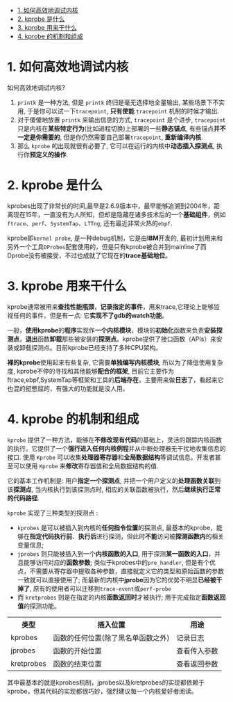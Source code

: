 

<!-- @import "[TOC]" {cmd="toc" depthFrom=1 depthTo=6 orderedList=false} -->

<!-- code_chunk_output -->

- [1. 如何高效地调试内核](#1-如何高效地调试内核)
- [2. kprobe 是什么](#2-kprobe-是什么)
- [3. kprobe 用来干什么](#3-kprobe-用来干什么)
- [4. kprobe 的机制和组成](#4-kprobe-的机制和组成)

<!-- /code_chunk_output -->

# 1. 如何高效地调试内核

如何高效地调试内核?

1. `printk` 是一种方法, 但是 `printk` 终归是毫无选择地全量输出, 某些场景下不实用, 于是你可以试一下`tracepoint`, **只有使能** `tracepoint` 机制的时候才输出. 
2. 对于傻傻地放置 `printk` 来输出信息的方式, `tracepoint` 是个进步, `tracepoint` 只是内核在**某些特定行为**(比如进程切换)上部署的一些**静态锚点**, 有些锚点**并不一定是你需要的**, 但是你仍然需要自己部署`tracepoint`, **重新编译内核**. 
3. 那么 `kprobe` 的出现就很有必要了, 它可以在运行的内核中**动态插入探测点**, 执行你**预定义的操作**.

# 2. kprobe 是什么

kprobes出现了非常长的时间,最早是2.6.9版本中，最早能够追溯到2004年，距离现在15年，一直没有为人所知，但却是隐藏在诸多技术后的一个**基础组件**，例如`ftrace`、`perf`、`SystemTap`、`LTTng`, 还有最近非常火热的`ebpf`.

kprobe即`kernel probe`, 是一种debug机制，它是由**IBM**开发的, 最初计划用来和另外一个工具`DProbes`配套使用的，但是只有kprobe被合并到mainline了而Dprobe没有被接受，不过也成就了它现在的**trace基础地位**。

# 3. kprobe 用来干什么

kprobe通常被用来**查找性能瓶颈**，**记录指定的事件**，用来trace,它理论上能够监视任何的事件，但是有一点: 它**实现不了gdb的watch功能**。

一般，**使用kprobe**的**程序**实现作**一个内核模块**，模块的**初始化**函数来负责**安装探测点**，**退出**函数**卸载**那些被安装的**探测点**。kprobe提供了接口函数（APIs）来安装或卸载探测点。目前kprobe已经支持了多种CPU架构。

**裸的kprobe**使用起来有些复杂, 它需要**单独编写内核模块**, 所以为了降低使用复杂度, kprobe不停的寻找和其他能够**配合的框架**, 目前它主要作为ftrace,ebpf,SystemTap等框架和工具的**后端存在**，主要用来做**日志**了，看起来它也混的挺憋屈的，有强大的功能就是没人用。

# 4. kprobe 的机制和组成

`kprobe` 提供了一种方法，能够在**不修改现有代码**的基础上，灵活的跟踪内核函数的执行。它提供了一个**强行进入任何内核例程**并从中断处理器无干扰地收集信息的接口. 使用 `Kprobe` 可以收集**处理器寄存器**和**全局数据结构**等调试信息。开发者甚至可以使用 `Kprobe` 来**修改**寄存器值和全局数据结构的值.

它的基本工作机制是: 用户**指定一个探测点**, 并把一个用户定义的**处理函数关联**到该**探测点**, 当内核执行到该探测点时, 相应的关联函数被执行，然后**继续执行正常的代码路径**.

`kprobe` 实现了三种类型的探测点 :
* `kprobes` 是可以被插入到内核的**任何指令位置**的探测点, 最基本的kprobe，能够在**指定代码执行前**、**执行后**进行探测，但此时**不能**访问被**探测函数内**的相关变量信息;
* `jprobes` 则只能被插入到一个**内核函数的入口**, 用于探测**某一函数的入口**，并且能够访问对应的**函数参数**; 类似于kprobes中的`pre_handler`, 但是有个优点，不需要从寄存器中提取各种参数，直接就定义它的类型和原始函数的参数一致就可以直接使用了; 而最新的内核中**jprobe**因为它的优势不明显**已经被干掉了**, 原有的使用者可以迁移到`trace-event`或`perf-probe`
* 而 `kretprobes` 则是在指定的内核**函数返回时**才被执行; 用于完成指定**函数返回值**的探测功能。

<table>
    <tr>
        <th>类型</th>
        <th>插入位置</th>
        <th>用途</th>
    </tr>
    <tr>
        <td>kprobes</td>
        <td>
            函数的任何位置(除了黑名单函数之外)
        </td>
        <td>
            记录日志
        </td>
    </tr>
    <tr>
        <td>jprobes</td>
        <td>
            函数的开始位置
        </td>
        <td>
            查看传入参数
        </td>
    </tr>
    <tr>
        <td>kretprobes</td>
        <td>
            函数的结束位置
        </td>
        <td>
            查看返回参数
        </td>
    </tr>
</table>

其中最基本的就是kprobes机制，jprobes以及kretprobes的实现都依赖于kprobe，但其代码的实现都很巧妙，强烈建议每一个内核爱好者阅读。
